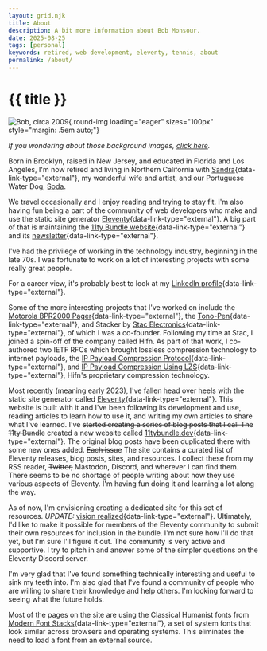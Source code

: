 ```yaml
---
layout: grid.njk
title: About
description: A bit more information about Bob Monsour.
date: 2025-08-25
tags: [personal]
keywords: retired, web development, eleventy, tennis, about
permalink: /about/
---
```


# {{ title }}

![Bob, circa 2009](/assets/img/about-bob.jpg){.round-img loading="eager" sizes="100px" style="margin: .5em auto;"}

_If you wondering about those background images, [click here](/background-images/)._

Born in Brooklyn, raised in New Jersey, and educated in Florida and Los Angeles, I'm now retired and living in Northern California with [Sandra](https://www.tascafineart.com/){data-link-type="external"}, my wonderful wife and artist, and our Portuguese Water Dog, [Soda](/soda/).

We travel occasionally and I enjoy reading and trying to stay fit. I'm also having fun being a part of the community of web developers who make and use the static site generator [Eleventy](https://11ty.dev){data-link-type="external"}. A big part of that is maintaining the [11ty Bundle website](https://11tybundle.dev){data-link-type="external"} and its [newsletter](https://buttondown.com/11tybundle){data-link-type="external"}.

I've had the privilege of working in the technology industry, beginning in the late 70s. I was fortunate to work on a lot of interesting projects with some really great people.

For a career view, it's probably best to look at my [LinkedIn profile](https://www.linkedin.com/in/bobmonsour/){data-link-type="external"}.

Some of the more interesting projects that I've worked on include the [Motorola BPR2000 Pager](https://historyexplorer.si.edu/resource/motorola-bpr2000-pager){data-link-type="external"}, the [Tono-Pen](https://patents.google.com/patent/US4747296){data-link-type="external"}, and Stacker by [Stac Electronics](https://en.wikipedia.org/wiki/Stac_Electronics){data-link-type="external"}, of which I was a co-founder. Following my time at Stac, I joined a spin-off of the company called Hifn. As part of that work, I co-authored two IETF RFCs which brought lossless compression technology to internet payloads, the [IP Payload Compression Protocol](https://datatracker.ietf.org/doc/html/rfc2393){data-link-type="external"}, and [IP Payload Compression Using LZS](https://datatracker.ietf.org/doc/html/rfc2395){data-link-type="external"}, Hifn's proprietary compression technology.

Most recently (meaning early 2023), I've fallen head over heels with the static site generator called [Eleventy](https://www.11ty.dev/){data-link-type="external"}. This website is built with it and I've been following its development and use, reading articles to learn how to use it, and writing my own articles to share what I've learned. I've <s>started creating a series of blog posts that I call The 11ty Bundle</s> created a new website called [11tybundle.dev](https://11tybundle.dev/){data-link-type="external"}. The original blog posts have been duplicated there with some new ones added. <s>Each issue</s> The site contains a curated list of Eleventy releases, blog posts, sites, and resources. I collect these from my RSS reader, <s>Twitter,</s> Mastodon, Discord, and wherever I can find them. There seems to be no shortage of people writing about how they use various aspects of Eleventy. I'm having fun doing it and learning a lot along the way.

As of now, I'm envisioning creating a dedicated site for this set of resources. _UPDATE:_ [vision realized](https://11tybundle.dev/){data-link-type="external"}. Ultimately, I'd like to make it possible for members of the Eleventy community to submit their own resources for inclusion in the bundle. I'm not sure how I'll do that yet, but I'm sure I'll figure it out. The community is very active and supportive. I try to pitch in and answer some of the simpler questions on the Eleventy Discord server.

I'm very glad that I've found something technically interesting and useful to sink my teeth into. I'm also glad that I've found a community of people who are willing to share their knowledge and help others. I'm looking forward to seeing what the future holds.

Most of the pages on the site are using the Classical Humanist fonts from [Modern Font Stacks](https://modernfontstacks.com/){data-link-type="external"}, a set of system fonts that look similar across browsers and operating systems. This eliminates the need to load a font from an external source.
